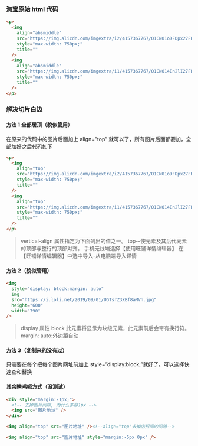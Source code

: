 

### 淘宝原始 html 代码

``` html
<p>
  <img
    align="absmiddle"
    src="https://img.alicdn.com/imgextra/i2/4157367767/O1CN01oDFDpx27FKngscw0k_!!4157367767.jpg"
    style="max-width: 750px;"
    title=""
  />
  <img
    align="absmiddle"
    src="https://img.alicdn.com/imgextra/i1/4157367767/O1CN014En2lI27FKnfIvVZO_!!4157367767.jpg"
    style="max-width: 750px;"
    title=""
  />
</p>
```

### 解决切片白边

#### 方法 1 全部居顶（貌似管用）

在原来的代码中的图片后面加上 align=”top” 就可以了，所有图片后面都要加，全部加好之后代码如下

``` html
<p>
  <img
    align="top"
    src="https://img.alicdn.com/imgextra/i2/4157367767/O1CN01oDFDpx27FKngscw0k_!!4157367767.jpg"
    style="max-width: 750px;"
    title=""
  />
  <img
    align="top"
    src="https://img.alicdn.com/imgextra/i1/4157367767/O1CN014En2lI27FKnfIvVZO_!!4157367767.jpg"
    style="max-width: 750px;"
    title=""
  />
</p>
```

> vertical-align 属性指定为下面列出的值之一。
> top--使元素及其后代元素的顶部与整行的顶部对齐。
> 手机无线端选择【使用旺铺详情编辑器】
> 在【旺铺详情编辑器】中选中导入-从电脑端导入详情

#### 方法 2（貌似管用）

``` html
<img
  style="display: block;margin: auto"
  img
  src="https://i.loli.net/2019/09/01/UGTsrZ3XBf8aMVn.jpg"
  height="600"
  width="790"
/>
```

> display 属性
> block 此元素将显示为块级元素，此元素前后会带有换行符。
> margin: auto:外边距自动

#### 方法 3（复制来的没有过）

只需要在每个把每个图片网址前加上 style=”display:block;”就好了。可以选择快速查和替换

#### 其余瞎鸡呃方式（没测试）

``` html
<div style="margin:-1px;">
  <!-- 去掉图片间隙, 为什么多移1px -->
  <img src="图片地址" />
</div>

<img align="top" src="图片地址" /><!--align="top"去掉店招间的间隙-->

<img align="top" src="图片地址" style="margin:-5px 0px" />
```
